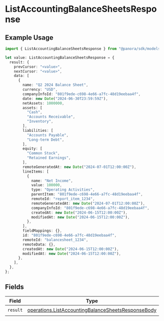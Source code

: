 # ListAccountingBalanceSheetsResponse

## Example Usage

```typescript
import { ListAccountingBalanceSheetsResponse } from "@panora/sdk/models/operations";

let value: ListAccountingBalanceSheetsResponse = {
  result: {
    prevCursor: "<value>",
    nextCursor: "<value>",
    data: [
      {
        name: "Q2 2024 Balance Sheet",
        currency: "USD",
        companyInfoId: "801f9ede-c698-4e66-a7fc-48d19eebaa4f",
        date: new Date("2024-06-30T23:59:59Z"),
        netAssets: 1000000,
        assets: [
          "Cash",
          "Accounts Receivable",
          "Inventory",
        ],
        liabilities: [
          "Accounts Payable",
          "Long-term Debt",
        ],
        equity: [
          "Common Stock",
          "Retained Earnings",
        ],
        remoteGeneratedAt: new Date("2024-07-01T12:00:00Z"),
        lineItems: [
          {
            name: "Net Income",
            value: 100000,
            type: "Operating Activities",
            parentItem: "801f9ede-c698-4e66-a7fc-48d19eebaa4f",
            remoteId: "report_item_1234",
            remoteGeneratedAt: new Date("2024-07-01T12:00:00Z"),
            companyInfoId: "801f9ede-c698-4e66-a7fc-48d19eebaa4f",
            createdAt: new Date("2024-06-15T12:00:00Z"),
            modifiedAt: new Date("2024-06-15T12:00:00Z"),
          },
        ],
        fieldMappings: {},
        id: "801f9ede-c698-4e66-a7fc-48d19eebaa4f",
        remoteId: "balancesheet_1234",
        remoteData: {},
        createdAt: new Date("2024-06-15T12:00:00Z"),
        modifiedAt: new Date("2024-06-15T12:00:00Z"),
      },
    ],
  },
};
```

## Fields

| Field                                                                                                                    | Type                                                                                                                     | Required                                                                                                                 | Description                                                                                                              |
| ------------------------------------------------------------------------------------------------------------------------ | ------------------------------------------------------------------------------------------------------------------------ | ------------------------------------------------------------------------------------------------------------------------ | ------------------------------------------------------------------------------------------------------------------------ |
| `result`                                                                                                                 | [operations.ListAccountingBalanceSheetsResponseBody](../../models/operations/listaccountingbalancesheetsresponsebody.md) | :heavy_check_mark:                                                                                                       | N/A                                                                                                                      |